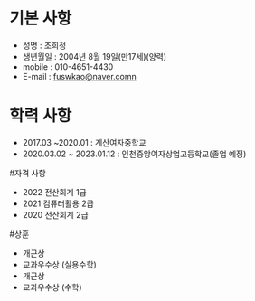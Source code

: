 # 기본 사항
* 성명 : 조희정
* 생년월일 : 2004년 8월 19일(만17세)(양력)
* mobile : 010-4651-4430
* E-mail : fuswkao@naver.comn

# 학력 사항
* 2017.03 ~2020.01 : 계산여자중학교
* 2020.03.02 ~ 2023.01.12 : 인천중앙여자상업고등학교(졸업 예정)

#자격 사항
* 2022 전산회계 1급
* 2021 컴퓨터활용 2급
* 2020 전산회계 2급

#상훈
* 개근상
* 교과우수상 (실용수학)
* 개근상
* 교과우수상 (수학)

